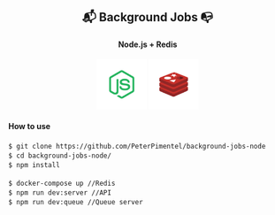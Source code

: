 <h2 align="center" style="border-bottom: none;"> 📬 Background Jobs 📭</h1>
<h4 align="center">Node.js + Redis</h4>

<p align="center">
    <img src="./docs/images/nodejs_logo.png" alt="React chat logo" width="90px"/>
    <img src="./docs/images/redis_logo.png" alt="React chat logo" width="90px"/>
</p>

#### How to use

```bash
$ git clone https://github.com/PeterPimentel/background-jobs-node
$ cd background-jobs-node/
$ npm install

$ docker-compose up //Redis
$ npm run dev:server //API
$ npm run dev:queue //Queue server
```